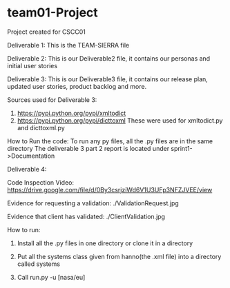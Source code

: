 # team01-Project
Project created for CSCC01

Deliverable 1:
This is the TEAM-SIERRA file

Deliverable 2:
This is our Deliverable2 file, it contains our personas and initial user stories

Deliverable 3:
This is our Deliverable3 file, it contains our release plan, updated user stories,
product backlog and more.

Sources used for Deliverable 3:
1) https://pypi.python.org/pypi/xmltodict
2) https://pypi.python.org/pypi/dicttoxml
These were used for xmltodict.py and dicttoxml.py

How to Run the code:
To run any py files, all the .py files are in the same directory
The deliverable 3 part 2 report is located under sprint1->Documentation

Deliverable 4:

Code Inspection Video: https://drive.google.com/file/d/0By3csrjziWd6V1U3UFp3NFZJVEE/view

Evidence for requesting a validation:  ./ValidationRequest.jpg

Evidence that client has validated:    ./ClientValidation.jpg

How to run:

1) Install all the .py files in one directory or clone it in a directory

2) Put all the systems class given from hanno(the .xml file) into a directory called systems

3) Call run.py -u [nasa/eu]
